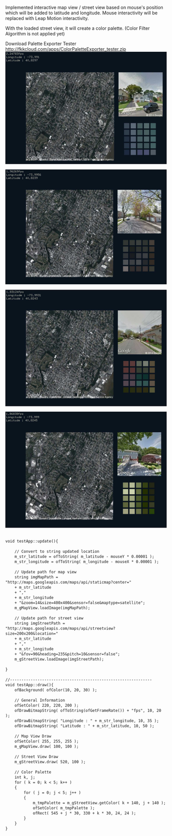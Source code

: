 Implemented interactive map view / street view based on mouse's position which will be added to latitude and longitude. Mouse interactivity will be replaced with Leap Motion interactivity.

With the loaded street view, it will create a color palette. (Color Filter Algorithm is not applied yet)

Download Palette Exporter Tester    
http://fkkcloud.com/apps/ColorPaletteExporter_tester.zip
![Example Image1](../project_images/scan01.jpg?raw=true "Example Image1")

![Example Image2](../project_images/scan02.jpg?raw=true "Example Image2")

![Example Image3](../project_images/scan03.jpg?raw=true "Example Image3")

![Example Image4](../project_images/scan04.jpg?raw=true "Example Image4")


```

void testApp::update(){
    
    // Convert to string updated location
    m_str_latitude = ofToString( m_latitude - mouseY * 0.00001 );
    m_str_longitude = ofToString( m_longitude - mouseX * 0.00001 );
    
    // Update path for map view
    string imgMapPath = "http://maps.googleapis.com/maps/api/staticmap?center="
    + m_str_latitude
    + ","
    + m_str_longitude
    + "&zoom=14&size=400x400&sensor=false&maptype=satellite";
    m_gMapView.loadImage(imgMapPath);
    
    // Update path for street view
    string imgStreetPath = "http://maps.googleapis.com/maps/api/streetview?size=200x200&location="
    + m_str_latitude
    + ","
    + m_str_longitude
    + "&fov=90&heading=235&pitch=10&sensor=false";
    m_gStreetView.loadImage(imgStreetPath);

}

//--------------------------------------------------------------
void testApp::draw(){
    ofBackground( ofColor(10, 20, 30) );
    
    // General Information
    ofSetColor( 220, 220, 200 );
    ofDrawBitmapString( ofToString(ofGetFrameRate()) + "fps", 10, 20 );
    ofDrawBitmapString( "Longitude : " + m_str_longitude, 10, 35 );
    ofDrawBitmapString( "Latitude : " + m_str_latitude, 10, 50 );
    
    // Map View Draw
    ofSetColor( 255, 255, 255 );
    m_gMapView.draw( 100, 100 );
    
    // Street View Draw
    m_gStreetView.draw( 520, 100 );
    
    // Color Palette
    int k, j;
    for ( k = 0; k < 5; k++ )
    {
        for ( j = 0; j < 5; j++ )
        {
            m_tmpPalette = m_gStreetView.getColor( k + 140, j + 140 );
            ofSetColor( m_tmpPalette );
            ofRect( 545 + j * 30, 330 + k * 30, 24, 24 );
        }
    }
}

```
